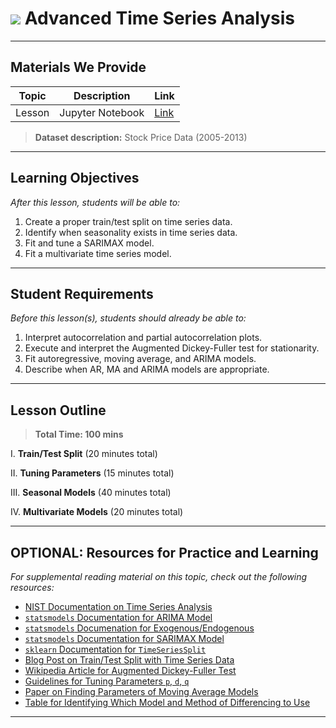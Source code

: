 # ![](https://ga-dash.s3.amazonaws.com/production/assets/logo-9f88ae6c9c3871690e33280fcf557f33.png) Advanced Time Series Analysis

---

## Materials We Provide


| Topic | Description | Link |
| --- | --- | --- |
| Lesson | Jupyter Notebook | [Link](./starter-code.ipynb)|

> **Dataset description:** Stock Price Data (2005-2013)

---

## Learning Objectives

*After this lesson, students will be able to:*

1. Create a proper train/test split on time series data.
2. Identify when seasonality exists in time series data.
3. Fit and tune a SARIMAX model.
4. Fit a multivariate time series model.
---

## Student Requirements

*Before this lesson(s), students should already be able to:*

1. Interpret autocorrelation and partial autocorrelation plots.
2. Execute and interpret the Augmented Dickey-Fuller test for stationarity.
3. Fit autoregressive, moving average, and ARIMA models.
4. Describe when AR, MA and ARIMA models are appropriate.

---

## Lesson Outline

> **Total Time: 100 mins**

I. **Train/Test Split** (20 minutes total)

II. **Tuning Parameters** (15 minutes total)

III. **Seasonal Models** (40 minutes total)

IV. **Multivariate Models** (20 minutes total)

---

## OPTIONAL: Resources for Practice and Learning

*For supplemental reading material on this topic, check out the following resources:*

- [NIST Documentation on Time Series Analysis](https://www.itl.nist.gov/div898/handbook/pmc/section4/pmc4.htm)
- [`statsmodels` Documentation for ARIMA Model](http://www.statsmodels.org/stable/generated/statsmodels.tsa.arima_model.ARIMA.html#statsmodels.tsa.arima_model.ARIMA)
- [`statsmodels` Documenation for Exogenous/Endogenous](http://www.statsmodels.org/stable/endog_exog.html)
- [`statsmodels` Documentation for SARIMAX Model](http://www.statsmodels.org/stable/generated/statsmodels.tsa.statespace.sarimax.SARIMAX.html#statsmodels.tsa.statespace.sarimax.SARIMAX)
- [`sklearn` Documentation for `TimeSeriesSplit`](https://scikit-learn.org/stable/modules/generated/sklearn.model_selection.TimeSeriesSplit.html)
- [Blog Post on Train/Test Split with Time Series Data](https://machinelearningmastery.com/backtest-machine-learning-models-time-series-forecasting/)
- [Wikipedia Article for Augmented Dickey-Fuller Test](https://en.wikipedia.org/wiki/Augmented_Dickey%E2%80%93Fuller_test)
- [Guidelines for Tuning Parameters `p`, `d`, `q`](https://people.duke.edu/~rnau/411arim3.htm)
- [Paper on Finding Parameters of Moving Average Models](https://www.it.uu.se/research/publications/reports/2006-022/2006-022-nc.pdf)
- [Table for Identifying Which Model and Method of Differencing to Use](http://people.duke.edu/~rnau/whatuse.htm)
---
